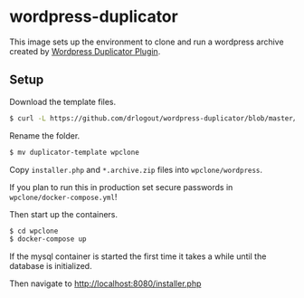 # wordpress-duplicator

This image sets up the environment to clone and run a wordpress archive created by [Wordpress Duplicator Plugin](https://de.wordpress.org/plugins/duplicator).

## Setup

Download the template files.

```bash
$ curl -L https://github.com/drlogout/wordpress-duplicator/blob/master/duplicator-template.tar.gz\?raw\=true | tar xz
```

Rename the folder.

```bash
$ mv duplicator-template wpclone
```

Copy `installer.php` and `*.archive.zip` files into `wpclone/wordpress`.

If you plan to run this in production set secure passwords in `wpclone/docker-compose.yml`!

Then start up the containers.

```bash
$ cd wpclone
$ docker-compose up
```

If the mysql container is started the first time it takes a while until the database is initialized.

Then navigate to [http://localhost:8080/installer.php](http://localhost:8080/installer.php)
